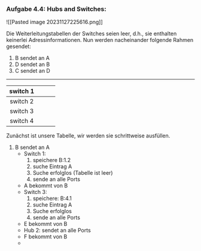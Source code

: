 ### Aufgabe 4.4: Hubs and Switches:

![[Pasted image 20231127225616.png]]

Die Weiterleitungstabellen der Switches seien leer, d.h., sie enthalten keinerlei Adressinformationen.
Nun werden nacheinander folgende Rahmen gesendet:

1. B sendet an A
2. D sendet an B
3. C sendet an D

---

| switch 1 |     |     |     |
|:--------:| :---: | :---: | :---: |
| switch 2 |     |     |     |
| switch 3 |     |     |     |
| switch 4 |     |     |     |
Zunächst ist unsere Tabelle, wir werden sie schrittweise ausfüllen.

1. B sendet an A
	- Switch 1: 
		1. speichere B:1.2
		2. suche Eintrag A
		3. Suche erfolglos (Tabelle ist leer)
		4. sende an alle Ports
	- A bekommt von B
	- Switch 3:
		1. speichere: B:4.1
		2. suche Eintrag A
		3. Suche erfolglos
		4. sende an alle Ports
	- E bekommt von B
	- Hub 2: sendet an alle Ports
	- F bekommt von B
	- 